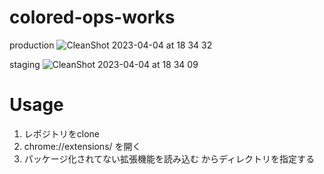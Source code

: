 # colored-ops-works

production
![CleanShot 2023-04-04 at 18 34 32](https://user-images.githubusercontent.com/1581776/229751133-cac4bb2e-552d-483b-9fcf-72fdd4fa0a3f.png)

staging
![CleanShot 2023-04-04 at 18 34 09](https://user-images.githubusercontent.com/1581776/229751144-478ffdda-d1eb-47c5-a1e9-664d801caa20.png)

# Usage
1. レポジトリをclone
2. chrome://extensions/ を開く
3. パッケージ化されてない拡張機能を読み込む からディレクトリを指定する
